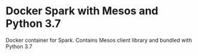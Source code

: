 # Docker Spark with Mesos and Python 3.7
Docker container for Spark.
Contains Mesos client library and bundled with Python 3.7
